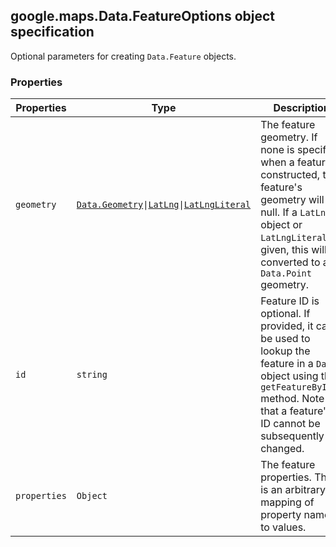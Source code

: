 <h2 id="Data.FeatureOptions">
google.maps.Data.FeatureOptions
object specification
</h2><p>Optional parameters for creating <code>Data.Feature</code> objects.</p><h3>Properties</h3><table summary="interface Data.FeatureOptions - Properties" width="100%">
<thead>
<tr><th>Properties</th>
<th>Type</th>
<th>Description</th>
</tr></thead>
<tbody>
<tr>
<td><code>geometry</code></td>
<td><code><a href="https://github.com/amenadiel/google-maps-documentation/blob/master/docs/google.maps.Data.Geometry.md">Data.Geometry</a>|<a href="https://github.com/amenadiel/google-maps-documentation/blob/master/docs/google.maps.LatLng.md">LatLng</a>|<a href="https://github.com/amenadiel/google-maps-documentation/blob/master/docs/google.maps.LatLngLiteral.md">LatLngLiteral</a></code></td>
<td>The feature geometry. If none is specified when a feature is constructed, the feature's geometry will be null. If a <code>LatLng</code> object or <code>LatLngLiteral</code> is given, this will be converted to a <code>Data.Point</code> geometry.</td>
</tr>
<tr>
<td><code>id</code></td>
<td><code>string</code></td>
<td>Feature ID is optional. If provided, it can be used to lookup the feature in a <code>Data</code> object using the <code>getFeatureById()</code> method. Note that a feature's ID cannot be subsequently changed.</td>
</tr>
<tr>
<td><code>properties</code></td>
<td><code>Object</code></td>
<td>The feature properties. This is an arbitrary mapping of property names to values.</td>
</tr>
</tbody>
</table>